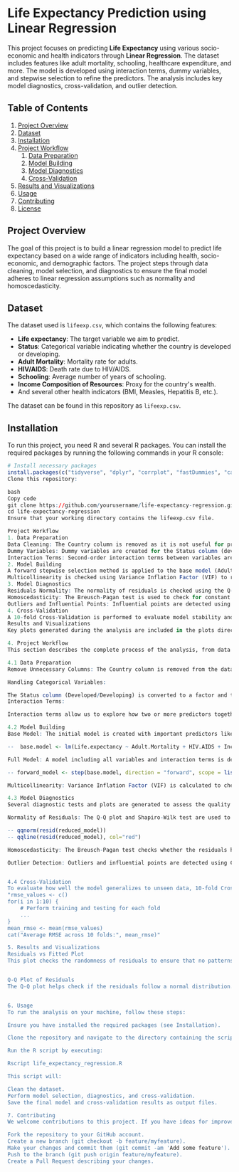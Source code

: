 # Life Expectancy Prediction using Linear Regression

This project focuses on predicting **Life Expectancy** using various socio-economic and health indicators through **Linear Regression**. The dataset includes features like adult mortality, schooling, healthcare expenditure, and more. The model is developed using interaction terms, dummy variables, and stepwise selection to refine the predictors. The analysis includes key model diagnostics, cross-validation, and outlier detection.

## Table of Contents
1. [Project Overview](#project-overview)
2. [Dataset](#dataset)
3. [Installation](#installation)
4. [Project Workflow](#project-workflow)
    1. [Data Preparation](#data-preparation)
    2. [Model Building](#model-building)
    3. [Model Diagnostics](#model-diagnostics)
    4. [Cross-Validation](#cross-validation)
5. [Results and Visualizations](#results-and-visualizations)
6. [Usage](#usage)
7. [Contributing](#contributing)
8. [License](#license)

## Project Overview

The goal of this project is to build a linear regression model to predict life expectancy based on a wide range of indicators including health, socio-economic, and demographic factors. The project steps through data cleaning, model selection, and diagnostics to ensure the final model adheres to linear regression assumptions such as normality and homoscedasticity.

## Dataset

The dataset used is `lifeexp.csv`, which contains the following features:

- **Life expectancy**: The target variable we aim to predict.
- **Status**: Categorical variable indicating whether the country is developed or developing.
- **Adult Mortality**: Mortality rate for adults.
- **HIV/AIDS**: Death rate due to HIV/AIDS.
- **Schooling**: Average number of years of schooling.
- **Income Composition of Resources**: Proxy for the country's wealth.
- And several other health indicators (BMI, Measles, Hepatitis B, etc.).

The dataset can be found in this repository as `lifeexp.csv`.

## Installation

To run this project, you need R and several R packages. You can install the required packages by running the following commands in your R console:

```r
# Install necessary packages
install.packages(c("tidyverse", "dplyr", "corrplot", "fastDummies", "car", "Metrics", "olsrr", "leaps", "lmtest"))
Clone this repository:

bash
Copy code
git clone https://github.com/yourusername/life-expectancy-regression.git
cd life-expectancy-regression
Ensure that your working directory contains the lifeexp.csv file.

Project Workflow
1. Data Preparation
Data Cleaning: The Country column is removed as it is not useful for prediction.
Dummy Variables: Dummy variables are created for the Status column (developed vs developing countries).
Interaction Terms: Second-order interaction terms between variables are created to capture complex relationships.
2. Model Building
A forward stepwise selection method is applied to the base model (Adult.Mortality + HIV.AIDS + Income.composition.of.resources) and full model, selecting the most significant predictors and interaction terms.
Multicollinearity is checked using Variance Inflation Factor (VIF) to remove predictors causing multicollinearity.
3. Model Diagnostics
Residuals Normality: The normality of residuals is checked using the Q-Q plot and Shapiro-Wilk test.
Homoscedasticity: The Breusch-Pagan test is used to check for constant variance in residuals.
Outliers and Influential Points: Influential points are detected using Cooks Distance and DFBetas.
4. Cross-Validation
A 10-fold Cross-Validation is performed to evaluate model stability and performance on unseen data, calculating the Root Mean Squared Error (RMSE) for each fold.
Results and Visualizations
Key plots generated during the analysis are included in the plots directory.

4. Project Workflow
This section describes the complete process of the analysis, from data cleaning to model diagnostics and evaluation.

4.1 Data Preparation
Remove Unnecessary Columns: The Country column is removed from the dataset since it is a categorical variable that does not directly influence the prediction of life expectancy.

Handling Categorical Variables:

The Status column (Developed/Developing) is converted to a factor and then dummy variables are created using the fastDummies package to include it as a predictor in the model.
Interaction Terms:

Interaction terms allow us to explore how two or more predictors together influence life expectancy. This project generates all possible second-order interaction terms (e.g., how the effect of Adult Mortality changes when considering Total Expenditure).

4.2 Model Building
Base Model: The initial model is created with important predictors like Adult Mortality, HIV/AIDS, and Income Composition of Resources.

--  base.model <- lm(Life.expectancy ~ Adult.Mortality + HIV.AIDS + Income.composition.of.resources, data = interaction_terms)

Full Model: A model including all variables and interaction terms is defined, and forward stepwise selection is used to pick the most significant predictors.

-- forward_model <- step(base.model, direction = "forward", scope = list(upper = full.model, lower = base.model))

Multicollinearity: Variance Inflation Factor (VIF) is calculated to check for multicollinearity among the predictors. Any predictor with a VIF value > 5 or 10 is removed to avoid multicollinearity.

4.3 Model Diagnostics
Several diagnostic tests and plots are generated to assess the quality of the regression model:

Normality of Residuals: The Q-Q plot and Shapiro-Wilk test are used to ensure that residuals are normally distributed.

-- qqnorm(resid(reduced_model))
-- qqline(resid(reduced_model), col="red")

Homoscedasticity: The Breusch-Pagan test checks whether the residuals have constant variance (homoscedasticity). A p-value > 0.05 suggests that the residuals are homoscedastic.

Outlier Detection: Outliers and influential points are detected using Cook’s Distance and DFBetas, which highlight observations that might disproportionately affect the model's performance.


4.4 Cross-Validation
To evaluate how well the model generalizes to unseen data, 10-fold Cross-Validation is performed. The dataset is split into 10 folds, and the model is trained on 9 folds and tested on the 10th fold. This process repeats until each fold has been used for testing. The average Root Mean Squared Error (RMSE) is calculated as a performance measure.
"rmse_values <- c()
for(i in 1:10) {
    # Perform training and testing for each fold
    ...
}
mean_rmse <- mean(rmse_values)
cat("Average RMSE across 10 folds:", mean_rmse)"

5. Results and Visualizations
Residuals vs Fitted Plot
This plot checks the randomness of residuals to ensure that no patterns exist. Ideally, the residuals should be scattered randomly around zero.


Q-Q Plot of Residuals
The Q-Q plot helps check if the residuals follow a normal distribution. If the points fall along the 45-degree line, the residuals are approximately normal.


6. Usage
To run the analysis on your machine, follow these steps:

Ensure you have installed the required packages (see Installation).

Clone the repository and navigate to the directory containing the script and dataset.

Run the R script by executing:

Rscript life_expectancy_regression.R

This script will:

Clean the dataset.
Perform model selection, diagnostics, and cross-validation.
Save the final model and cross-validation results as output files.

7. Contributing
We welcome contributions to this project. If you have ideas for improvement, follow these steps:

Fork the repository to your GitHub account.
Create a new branch (git checkout -b feature/myfeature).
Make your changes and commit them (git commit -am 'Add some feature').
Push to the branch (git push origin feature/myfeature).
Create a Pull Request describing your changes.
